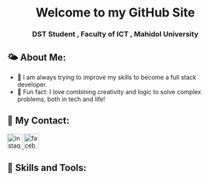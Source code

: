 <h1 align="center"> Welcome to my GitHub Site </h1>
<h3 align="center">DST Student , Faculty of ICT , Mahidol University</h3>

## 🌤️ About Me:
- 🎯 I am always trying to improve my skills to become a full stack developer.
- 🌟 Fun fact: I love combining creativity and logic to solve complex problems, both in tech and life!

## 📱 My Contact:
<p align="left"> 
 <a href="https://www.instagram.com/wtnc_man/" target="blank"> <img src="https://img.shields.io/static/v1?message=Instagram&logo=instagram&label=&color=E4405F&logoColor=white&labelColor=&style=for-the-badge" height="35" alt="instagram logo"  /> </a>
  <a href="[https://www.instagram.com/wtnc_man/"](https://www.facebook.com/manlodyz) target="blank"> <img src="https://img.shields.io/static/v1?message=Facebook&logo=facebook&label=&color=2350B9&logoColor=white&labelColor=&style=for-the-badge" height="35" alt="facebook logo"/> </a>
</p>

## 🤹 Skills and Tools:
